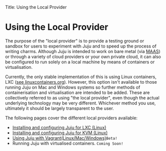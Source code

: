 Title: Using the Local Provider

# Using the Local Provider

The purpose of the "local provider" is to provide a testing ground or sandbox
for users to experiment with Juju and to speed up the process of writing
charms. Although Juju is intended to work on bare metal (via
[MAAS](http://maas.ubuntu.com)) or through a variety of cloud providers or your
own private cloud, it can also be configured to run solely on a local machine
by means of containers or virtualisation.

Currently, the only stable implementation of this is using Linux containers,
LXC ([see linuxcontainers.org](http://linuxcontainers.org/)). However, this
option isn't available to those running Juju on Mac and Windows systems so
further methods of containerisation and virtualisation are intended to be
added. These are collectively referred to as using "the local provider", even
though the actual underlying technology may be very different. Whichever method
you use, ultimately it should be largely transparent to the user.

The following pages cover the different local providers available:

  - [Installing and configuring Juju for LXC (Linux)](./config-LXC.html)
  - [Installing and configuring Juju for KVM (Linux)](./config-KVM.html)
  - [Using Juju with Vagrant(Linux/Mac/Windows)](./config-vagrant.html)`Beta!`
  - Running Juju with virtualised containers. `Coming Soon!`
